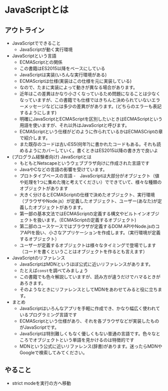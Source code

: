 # JavaScriptとは

## アウトライン

- JavaScriptでできること
    - JavaScriptが動く実行環境
- JavaScriptという言語
    - ECMAScriptとの関係
    - この書籍はES2015以降をベースにしている
    - JavaScriptは実装(いろんな実行環境がある)
    - ECMAScriptは仕様(実装はこの仕様を元に実装している)
    - なので、たまに実装によって動きが異なる場合があります。
    - 近年はこの差異はかなり小さくなっているため問題になることは少なくなっていますが、この書籍でも仕様ではきちんと決められていないエラーメッセージなどには多少の差異ががあります。(どちらのエラーも表記するようにします)
    - 明確にJavaScriptとECMAScriptを区別したいときはECMAScriptという用語を使いますが、それ以外はJavaScriptと呼びます。
    - ECMAScriptという仕様がどのように作られているかはECMASCriptの章で紹介します。
    - また既存のコードは古いES5(何年?)に書かれたコードもある。それも読めるようにカバーしていく。書くときはES2015以降の書き方で良いよ
- (プログラム経験者向け) JavaScriptとは
    - もともとNetscapeというウェブブラザ向けに作成された言語です
    - JavaやCなどの言語の影響を受けています。
    - プロトタイプベースの言語
    -　JavaScriptは大部分がオブジェクト（値や処理を1つに集めた塊と考えてください）でできていて、様々な種類のオブジェクトがあります
    - 大きく分けるとECMAScriptの仕様で決めたオブジェクト、実行環境（ブラウザやNode.js）が定義したオブジェクト、ユーザー(あなた)が定義したオブジェクトがあります。
    - 第一部の基本文法ではECMAScriptの定義する構文やビルトインオブジェクトを扱います。（ECMAScriptの定義するオブジェクト)
    - 第二部のユースケースではブラウザが定義するDOM APIやNode.jsのコアAPIを扱い、小さなアプリケーションを作成します。（実行環境が定義するオブジェクト）
    - ユーザーが定義するオブジェクトは様々なタイミングで登場でします（コードを書くということはオブジェクトを作るとも言えます）
- JavaScriptのリファレンス
    - JavaScriptはMDNというほぼ公式に近いリファレンスがあります。
    - たとえば`const`を調べてみましょう
    - この書籍でも色々解説していますが、読み方が違うだけでハマるときがあろきます。
    - そのようなときにリファレンスとしてMDNをあわせてみると役に立ちます。
- まとめ
    - JavaScriptはいろんなアプリを手軽に作成でき、かなり幅広く使われているプログラミング言語です
    - ECMAScriptという仕様があり、それを各ブラウザなどが実装したものがJavaScriptです。
    - JavaScriptは特別難しくもなく優しくもない普通の言語です。色々なところでオブジェクトという単語を見かけるのは特徴的です
    - MDNという公式に近いリファレンス(辞書)があります。迷ったらMDNやGoogleで検索してみてください。

## やること

- strict modeを実行の方へ移動
